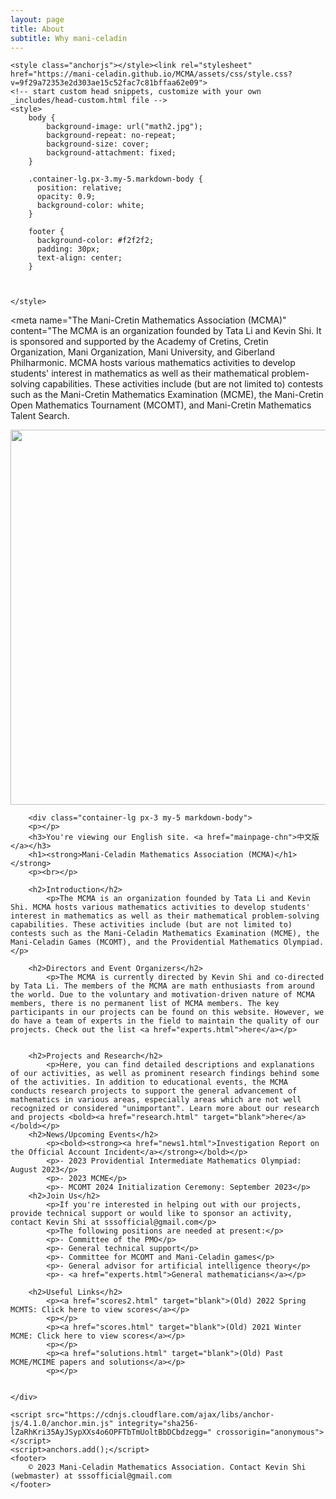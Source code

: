 ```yaml
---
layout: page
title: About
subtitle: Why mani-celadin
---
```


<head>
    <meta charset="UTF-8">
    <meta http-equiv="X-UA-Compatible" content="IE=edge">
    <meta name="viewport" content="width=device-width, initial-scale=1">

<!-- Begin Jekyll SEO tag v2.7.1 -->
<title>MCMA-Global</title>
<meta name="generator" content="Jekyll v3.9.0">
<meta property="og:title" content="MCMA">
<meta property="og:locale" content="en_US">
<meta name="description" content="Config files for my GitHub profile.">
<meta property="og:description" content="Config files for my GitHub profile.">
<link rel="canonical" href="https://mcma-keystone.github.io/MCMA/">
<meta property="og:url" content="https://mcma-keystone.github.io/MCMA/">
<meta property="og:site_name" content="MCMA">
<meta name="twitter:card" content="summary">
<meta property="twitter:title" content="MCMA">
<script type="application/ld+json">
{"description":"The Official Website of the MCMA","url":"https://mcma-keystone.github.io/MCMA/","@type":"WebSite","headline":"MCMA","name":"MCMA","@context":"https://schema.org"}</script>
<!-- End Jekyll SEO tag -->

    <style class="anchorjs"></style><link rel="stylesheet" href="https://mani-celadin.github.io/MCMA/assets/css/style.css?v=9f29a72353e2d303ae15c52fac7c81bffaa62e09">
    <!-- start custom head snippets, customize with your own _includes/head-custom.html file -->
    <style>
        body {
            background-image: url("math2.jpg");
            background-repeat: no-repeat;
            background-size: cover;
            background-attachment: fixed;
        }
        
        .container-lg.px-3.my-5.markdown-body {
          position: relative;
          opacity: 0.9;
          background-color: white;
        }

        footer {
          background-color: #f2f2f2;
          padding: 30px;
          text-align: center;
        }
        
        
    
    </style>

<!-- Setup Google Analytics -->



<!-- You can set your favicon here -->
<link rel="shortcut icon" type="image/x-icon" href="/MCMA/favicon.png">

<!-- end custom head snippets -->

<meta name="The Mani-Cretin Mathematics Association (MCMA)" content="The MCMA is an organization founded by Tata Li and Kevin Shi. It is sponsored and supported by the Academy of Cretins, Cretin Organization, Mani Organization, Mani University, and Giberland Philharmonic. MCMA hosts various mathematics activities to develop students' interest in mathematics as well as their mathematical problem-solving capabilities. These activities include (but are not limited to) contests such as the Mani-Cretin Mathematics Examination (MCME), the Mani-Cretin Open Mathematics Tournament (MCOMT), and Mani-Cretin Mathematics Talent Search.

  </head>
<body> 
      <center>  
      <img src="/MCMA/favicon.png" width="600" height="600">
      </center>
        
        <div class="container-lg px-3 my-5 markdown-body">
        <p></p>
        <h3>You're viewing our English site. <a href="mainpage-chn">中文版</a></h3>
        <h1><strong>Mani-Celadin Mathematics Association (MCMA)</h1></strong>
        <p><br></p>
          
        <h2>Introduction</h2>
            <p>The MCMA is an organization founded by Tata Li and Kevin Shi. MCMA hosts various mathematics activities to develop students' interest in mathematics as well as their mathematical problem-solving capabilities. These activities include (but are not limited to) contests such as the Mani-Celadin Mathematics Examination (MCME), the Mani-Celadin Games (MCOMT), and the Providential Mathematics Olympiad.</p>
        
        <h2>Directors and Event Organizers</h2>
            <p>The MCMA is currently directed by Kevin Shi and co-directed by Tata Li. The members of the MCMA are math enthusiasts from around the world. Due to the voluntary and motivation-driven nature of MCMA members, there is no permanent list of MCMA members. The key participants in our projects can be found on this website. However, we do have a team of experts in the field to maintain the quality of our projects. Check out the list <a href="experts.html">here</a></p>       
            
          
        <h2>Projects and Research</h2>
            <p>Here, you can find detailed descriptions and explanations of our activities, as well as prominent research findings behind some of the activities. In addition to educational events, the MCMA conducts research projects to support the general advancement of mathematics in various areas, especially areas which are not well recognized or considered "unimportant". Learn more about our research and projects <bold><a href="research.html" target="blank">here</a></bold></p>
        <h2>News/Upcoming Events</h2>
            <p><bold><strong><a href="news1.html">Investigation Report on the Official Account Incident</a></strong></bold></p>
            <p>- 2023 Providential Intermediate Mathematics Olympiad: August 2023</p>
            <p>- 2023 MCME</p>
            <p>- MCOMT 2024 Initialization Ceremony: September 2023</p>
        <h2>Join Us</h2>
            <p>If you're interested in helping out with our projects, provide technical support or would like to sponsor an activity, contact Kevin Shi at sssofficial@gmail.com</p>
            <p>The following positions are needed at present:</p>
            <p>- Committee of the PMO</p>
            <p>- General technical support</p>
            <p>- Committee for MCOMT and Mani-Celadin games</p>
            <p>- General advisor for artificial intelligence theory</p>
            <p>- <a href="experts.html">General mathematicians</a></p>
        
        <h2>Useful Links</h2>
            <p><a href="scores2.html" target="blank">(Old) 2022 Spring MCMTS: Click here to view scores</a></p>
            <p></p>
            <p><a href="scores.html" target="blank">(Old) 2021 Winter MCME: Click here to view scores</a></p>
            <p></p>
            <p><a href="solutions.html" target="blank">(Old) Past MCME/MCIME papers and solutions</a></p>
            <p></p>
        
      
    </div>
    
    <script src="https://cdnjs.cloudflare.com/ajax/libs/anchor-js/4.1.0/anchor.min.js" integrity="sha256-lZaRhKri35AyJSypXXs4o6OPFTbTmUoltBbDCbdzegg=" crossorigin="anonymous"></script>
    <script>anchors.add();</script>
    <footer>
        © 2023 Mani-Celadin Mathematics Association. Contact Kevin Shi (webmaster) at sssofficial@gmail.com
    </footer>
    
</body>

